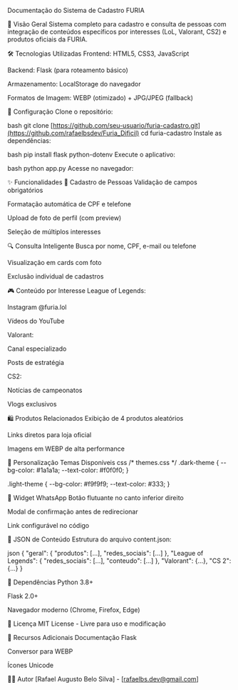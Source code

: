 Documentação do Sistema de Cadastro FURIA

📌 Visão Geral
Sistema completo para cadastro e consulta de pessoas com integração de conteúdos específicos por interesses (LoL, Valorant, CS2) e produtos oficiais da FURIA.

🛠 Tecnologias Utilizadas
Frontend: HTML5, CSS3, JavaScript

Backend: Flask (para roteamento básico)

Armazenamento: LocalStorage do navegador

Formatos de Imagem: WEBP (otimizado) + JPG/JPEG (fallback)

🔧 Configuração
Clone o repositório:

bash
git clone [https://github.com/seu-usuario/furia-cadastro.git](https://github.com/rafaelbsdev/Furia_Dificil)
cd furia-cadastro
Instale as dependências:

bash
pip install flask python-dotenv
Execute o aplicativo:

bash
python app.py
Acesse no navegador:

✨ Funcionalidades
🧑 Cadastro de Pessoas
Validação de campos obrigatórios

Formatação automática de CPF e telefone

Upload de foto de perfil (com preview)

Seleção de múltiplos interesses

🔍 Consulta Inteligente
Busca por nome, CPF, e-mail ou telefone

Visualização em cards com foto

Exclusão individual de cadastros

🎮 Conteúdo por Interesse
League of Legends:

Instagram @furia.lol

Vídeos do YouTube

Valorant:

Canal especializado

Posts de estratégia

CS2:

Notícias de campeonatos

Vlogs exclusivos

🛍️ Produtos Relacionados
Exibição de 4 produtos aleatórios

Links diretos para loja oficial

Imagens em WEBP de alta performance

🎨 Personalização
Temas Disponíveis
css
/* themes.css */
.dark-theme {
  --bg-color: #1a1a1a;
  --text-color: #f0f0f0;
}

.light-theme {
  --bg-color: #f9f9f9;
  --text-color: #333;
}

📱 Widget WhatsApp
Botão flutuante no canto inferior direito

Modal de confirmação antes de redirecionar

Link configurável no código

🔄 JSON de Conteúdo
Estrutura do arquivo content.json:

json
{
  "geral": {
    "produtos": [...],
    "redes_sociais": [...]
  },
  "League of Legends": {
    "redes_sociais": [...],
    "conteudo": [...]
  },
  "Valorant": {...},
  "CS 2": {...}
}

📌 Dependências
Python 3.8+

Flask 2.0+

Navegador moderno (Chrome, Firefox, Edge)

📄 Licença
MIT License - Livre para uso e modificação

🌟 Recursos Adicionais
Documentação Flask

Conversor para WEBP

Ícones Unicode

👨‍💻 Autor
[Rafael Augusto Belo Silva] - [rafaelbs.dev@gmail.com]
